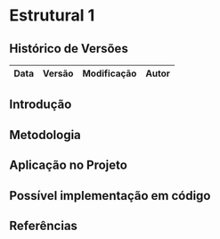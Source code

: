# Estrutural 1

## Histórico de Versões

| Data | Versão | Modificação | Autor |
| :- | :- | :- | :- |


## Introdução


## Metodologia

## Aplicação no Projeto


## Possível implementação em código


## Referências